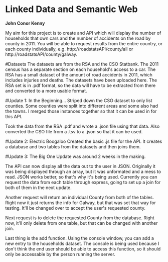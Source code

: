# Linked Data and Semantic Web
**John Conor Kenny**

My aim for this project is to create and API which will display the number of households that own cars and the number of accidents on the road by county in 2011. You will be able to request results from the entire country, or each county individually, e.g. http://roadstatsAPI/county/all or http://roadstatsAPI/county/galway.

#Datasets
The datasets are from the RSA and the CSO Statbank. The 2011 census has a separate section on each household's access to a car. The RSA has a small dataset of the amount of road accidents in 2011, which includes injuries and deaths. The datasets have been uploaded here. The RSA set is in .pdf format, so the data will have to be extracted from there and converted to a more usable format.

#Update 1: In the Beginning...
Striped down the CSO dataset to only list counties. Some counties were split into different areas and some also had the towns. I merged those instances together so that it can be used in for this API.

Took the data from the RSA .pdf and wrote a .json file using that data. Also converted the CSO file from a .tsv to a .json so that it can be used.

#Update 2: Electric Boogaloo
Created the basic .js file for the API. It creates a database and two tables from the datasets and then joins them.

#Update 3: The Big One
Update was around 2 weeks in the making.

The API can now display all the data out to the user in JSON. Originally it was being displayed through an array, but it was unformated and a mess to read. JSON works better, so that's why it's being used. Currently you can request the data from each table through express, going to set up a join for both of them in the next update.

Another request will return an individual County from both of the tables. Right now it just returns the info for Galway, but that was set that way for testing. It'll be changed over to accept the user's requested county.

Next request is to delete the requested County from the database. Right now, it'll only delete from one table, but that can be changed with another join.

Last thing is the add function. Using the console window, you can add a new entry to the households dataset. The console is being used because I don't think the end user should be able to access this function, so it should only be accessable by the person running the server.

